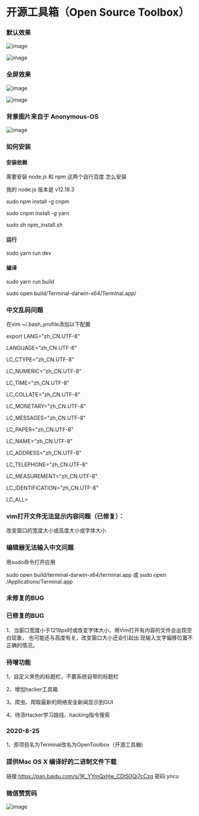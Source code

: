 # 开源工具箱（Open Source Toolbox）

### 默认效果

![image](https://gitee.com/OpenDevel/OpenToolbox/raw/master/static/OpenToolbox-00.png)

![image](https://gitee.com/OpenDevel/OpenToolbox/raw/master/static/TerminalDemo01.png)

### 全屏效果

![image](https://gitee.com/OpenDevel/OpenToolbox/raw/master/static/OpenToolbox-01.png)

![image](https://gitee.com/OpenDevel/OpenToolbox/raw/master/static/TerminalDemo02.png)

### 背景图片来自于 Anonymous-OS

![image](https://gitee.com/OpenDevel/OpenToolbox/raw/master/static/Anonymous-OS.png)

### 如何安装

#### 安装依赖

需要安装 node.js 和 npm 这两个自行百度 怎么安装

我的 node.js 版本是 v12.18.3

sudo npm install -g cnpm

sudo cnpm install -g yarn

sudo sh npm_install.sh

#### 运行

sudo yarn run dev

#### 编译

sudo yarn run build

sudo open build/Terminal-darwin-x64/Terminal.app/

### 中文乱码问题

在vim ~/.bash_profile添加以下配置

export LANG="zh_CN.UTF-8"

LANGUAGE="zh_CN.UTF-8"

LC_CTYPE="zh_CN.UTF-8"

LC_NUMERIC="zh_CN.UTF-8"

LC_TIME="zh_CN.UTF-8"

LC_COLLATE="zh_CN.UTF-8"

LC_MONETARY="zh_CN.UTF-8"

LC_MESSAGES="zh_CN.UTF-8"

LC_PAPER="zh_CN.UTF-8"

LC_NAME="zh_CN.UTF-8"

LC_ADDRESS="zh_CN.UTF-8"

LC_TELEPHONE="zh_CN.UTF-8"

LC_MEASUREMENT="zh_CN.UTF-8"

LC_IDENTIFICATION="zh_CN.UTF-8"

LC_ALL=

### vim打开文件无法显示内容问题（已修复）：

改变窗口的宽度大小或高度大小或字体大小

### 编辑器无法输入中文问题

用sudo命令打开应用

sudo open build/terminal-darwin-x64/terminal.app 或 sudo open /Applications/Terminal.app

### 未修复的BUG

### 已修复的BUG

1、当窗口宽度小于1219px时或改变字体大小，用Vim打开有内容的文件会出现空白现象，
也可能还与高度有关，改变窗口大小还会引起出
现输入文字偏移位置不正确的情况。

### 待增功能

1、自定义黑色的标题栏，不要系统自带的标题栏

2、增加hacker工具箱

3、爬虫、爬取最新的网络安全新闻显示到GUI

4、待添Hacker学习路线、hacking指令搜索

### 2020-8-25

1、原项目名为Terminal改名为OpenToolbox（开源工具箱)


### 提供Mac OS X 编译好的二进制文件下载

链接:<https://pan.baidu.com/s/1K_YYmQxHw_CDtS0Qj7cCzg> 密码:yncu

### 微信赞赏码

![image](https://github.com/OpenSrcDeveloper/java-for-linux/blob/master/image/赞赏码.png)

